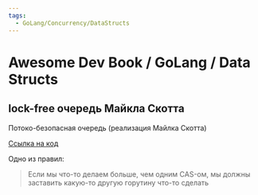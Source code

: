```yaml
---
tags:
  - GoLang/Concurrency/DataStructs
---
```

# Awesome Dev Book / GoLang / Data Structs

## lock-free очередь Майкла Скотта 

Потоко-безопасная очередь (реализация Майлка Скотта)

[Ссылка на код](awesome-dev-book/code/go_lang/data_structs/queue_scott/main.go)

Одно из правил: 

> Если мы что-то делаем больше, чем одним CAS-ом, мы должны заставить какую-то другую горутину что-то сделать

